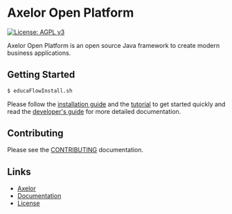 # Axelor Open Platform

[uri_axelor]: https://www.axelor.com
[uri_docs]: https://docs.axelor.com/adk/latest/
[uri_docs_install]: https://docs.axelor.com/adk/latest/getting-started/index.html
[uri_docs_tutorial]: https://docs.axelor.com/adk/latest/tutorial/step1.html
[uri_docs_guide]: https://docs.axelor.com/adk/latest/dev-guide/index.html
[uri_license]: https://www.gnu.org/licenses/agpl-3.0.html
[uri_license_image]: https://img.shields.io/badge/License-AGPL%20v3-blue.svg

[![License: AGPL v3][uri_license_image]][uri_license]

Axelor Open Platform is an open source Java framework to create modern business applications.

## Getting Started

```bash
$ educaFlowInstall.sh
```


Please follow the [installation guide][uri_docs_install] and
the [tutorial][uri_docs_tutorial] to get started quickly and read the
[developer's guide][uri_docs_guide] for more detailed documentation.

## Contributing

Please see the [CONTRIBUTING](CONTRIBUTING.md) documentation.

## Links

* [Axelor][uri_axelor]
* [Documentation][uri_docs]
* [License][uri_license]
